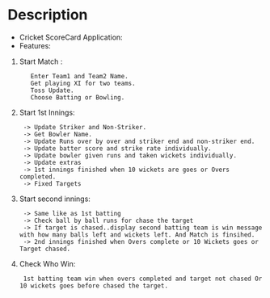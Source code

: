 # Description
- Cricket ScoreCard Application:
- Features:
1. Start Match :
          
          Enter Team1 and Team2 Name.
          Get playing XI for two teams.
          Toss Update.
          Choose Batting or Bowling.
2. Start 1st Innings:
        
        -> Update Striker and Non-Striker.
        -> Get Bowler Name.
        -> Update Runs over by over and striker end and non-striker end.
        -> Update batter score and strike rate individually.
        -> Update bowler given runs and taken wickets individually.
        -> Update extras
        -> 1st innings finished when 10 wickets are goes or Overs completed.
        -> Fixed Targets
3. Start second innings:
        
        -> Same like as 1st batting	        
        -> Check ball by ball runs for chase the target
        -> If target is chased..display second batting team is win message with how many balls left and wickets left. And Match is finsihed.
        -> 2nd innings finished when Overs complete or 10 Wickets goes or Target chased.
4. Check Who Win:

        1st batting team win when overs completed and target not chased Or 10 wickets goes before chased the target.
